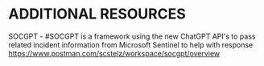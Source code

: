 # ADDITIONAL RESOURCES

SOCGPT  - #SOCGPT is a framework using the new ChatGPT API's to pass related incident information from Microsoft Sentinel to help with response
https://www.postman.com/scstelz/workspace/socgpt/overview 
